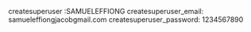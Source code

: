 createsuperuser :SAMUELEFFIONG
createsuperuser_email: samueleffiongjacobgmail.com
createsuperuser_password: 1234567890
